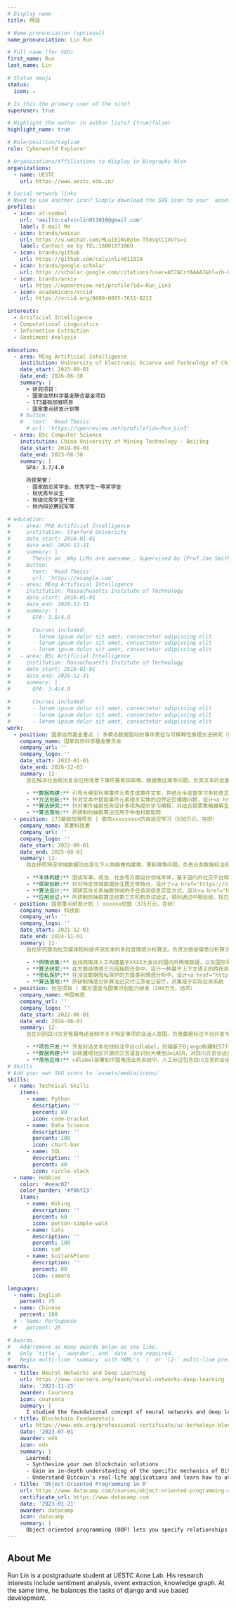 ```yaml
---
# Display name
title: 林润

# Name pronunciation (optional)
name_pronunciation: Lin Run

# Full name (for SEO)
first_name: Run
last_name: Lin

# Status emoji
status:
  icon: ☕️

# Is this the primary user of the site?
superuser: true

# Highlight the author in author lists? (true/false)
highlight_name: true

# Role/position/tagline
role: Cyberworld Explorer

# Organizations/Affiliations to display in Biography blox
organizations:
  - name: UESTC
    url: https://www.uestc.edu.cn/

# Social network links
# Need to use another icon? Simply download the SVG icon to your `assets/media/icons/` folder.
profiles:
  - icon: at-symbol
    url: 'mailto:calvinlin011010@gmail.com'
    label: E-mail Me
  - icon: brands/weixin
    url: https://u.wechat.com/MLuIE1Ns0pte-T58sgtC1VU?s=1
    label: Contect me by TEL:18801071069
  - icon: brands/github
    url: https://github.com/calvinlin011010
  - icon: brands/google-scholar
    url: https://scholar.google.com/citations?user=A57ACrYAAAAJ&hl=zh-CN&oi=sra
  - icon: brands/arxiv
    url: https://openreview.net/profile?id=~Run_Lin3
  - icon: academicons/orcid
    url: https://orcid.org/0009-0005-7651-8222

interests:
  - Artificial Intelligence
  - Computational Linguistics
  - Information Extraction
  - Sentiment Analysis

education:
  - area: MEng Artificial Intelligence
    institution: University of Electronic Science and Technology of China
    date_start: 2023-09-01
    date_end: 2026-06-30
    summary: |
      > 研究项目：
      - 国家自然科学基金联合基金项目
      - 173基础加强项目
      - 国家重点研发计划等
    # button:
    #   text: 'Read Thesis'
      # url: 'https://openreview.net/profile?id=~Run_Lin3'
  - area: BSc Computer Science
    institution: China University of Mining Technology - Beijing
    date_start: 2019-09-01
    date_end: 2023-06-30
    summary: |
      GPA: 3.7/4.0

      所获荣誉：
      - 国家励志奖学金、优秀学生一等奖学金
      - 校优秀毕业生
      - 校级优秀学生干部
      - 校内辩论赛冠军等

# education:
#   - area: PhD Artificial Intelligence
#     institution: Stanford University
#     date_start: 2016-01-01
#     date_end: 2020-12-31
#     summary: |
#       Thesis on _Why LLMs are awesome_. Supervised by [Prof Joe Smith](https://example.com). Presented papers at 5 IEEE conferences with the contributions being published in 2 Springer journals.
#     button:
#       text: 'Read Thesis'
#       url: 'https://example.com'
#   - area: MEng Artificial Intelligence
#     institution: Massachusetts Institute of Technology
#     date_start: 2016-01-01
#     date_end: 2020-12-31
#     summary: |
#       GPA: 3.8/4.0

#       Courses included:
#       - lorem ipsum dolor sit amet, consectetur adipiscing elit
#       - lorem ipsum dolor sit amet, consectetur adipiscing elit
#       - lorem ipsum dolor sit amet, consectetur adipiscing elit
#   - area: BSc Artificial Intelligence
#     institution: Massachusetts Institute of Technology
#     date_start: 2016-01-01
#     date_end: 2020-12-31
#     summary: |
#       GPA: 3.4/4.0
      
#       Courses included:
#       - lorem ipsum dolor sit amet, consectetur adipiscing elit
#       - lorem ipsum dolor sit amet, consectetur adipiscing elit
#       - lorem ipsum dolor sit amet, consectetur adipiscing elit
work:
  - position: 国家自然基金重点 | 多模态数据驱动的事件表征与可解释性推理方法研究（U22B2061，252万元，在研）
    company_name: 国家自然科学基金委员会
    company_url: ''
    company_logo: ''
    date_start: 2023-01-01
    date_end: 2026-12-01
    summary: |2-
      旨在解决社会政治复杂应用场景下事件要素获取难、数据表征难等问题。负责文本的批量化数据标注与知识抽取算法研究

      - **数据构建:** 引导大模型利用事件元素生成事件文本，并结合半监督学习多轮修正标注实现批量化数据标注，构建超5000条实例的社会事件数据集        
      - **方法创新:** 针对文本中提取事件元素相关实体的边界定位模糊问题，设计<a href="https://scholar.google.com/citations?view_op=view_citation&hl=zh-CN&user=A57ACrYAAAAJ&citation_for_view=A57ACrYAAAAJ:2osOgNQ5qMEC">基于自适应语义区分模块和边界过滤模块的命名实体识别模型</a>，相较当前SOTA方法提升超1.5%
      - **算法研究:** 针对事件抽取任务设计多视角提示学习模板，并结合投票策略缓解生成式模型对单一固定提示模板的过度依赖，降低对不同领域手工设计模板的成本
      - **算法落地:** 所研制的抽取算法应用于中电科智能院
  - position: 173基础加强项目 | 面向xxxxxxxxx的自适应学习（550万元，在研）
    company_name: 军委科技委
    company_url: ''
    company_logo: ''
    date_start: 2022-09-01
    date_end: 2025-08-01
    summary: |2-
      旨在研究特定领域数据动态变化下人物画像构建难、更新难等问题。负责业务数据标注规范制定与自适应抽取算法研究

      - **本体构建:** 围绕军事、政治、社会等方面设计领域本体，基于国内外社交平台爬取的新闻数据构建超8000条实例的领域数据集
      - **框架创新:** 针对特定领域数据标注匮乏等特点，设计了<a href="https://ojs.aaai.org/index.php/AAAI/article/view/29838">基于对比学习的大规模预训练语言模型的关系抽取框架</a>，在零样本关系抽取任务上相较当前SOTA方法提升超10%
      - **算法设计:** 调研实体关系抽取领域的子任务间信息交互方式，设计<a href="https://aclanthology.org/2024.lrec-main.1343">协同交互算法</a>。相较当前SOTA方法提升超2%
      - **应用验证:** 所研制的抽取算法经第三方机构测试验证，顺利通过中期验收。现已交付XX部队，并集成于实际业务系统
  - position: 国家重点研发计划 | xxxxxx挖掘（375万元，在研）
    company_name: 科技部
    company_url: ''
    company_logo: ''
    date_start: 2021-12-01
    date_end: 2024-11-01
    summary: |2-
      旨在研究面向社交媒体和科技评测文本的多粒度情感分析算法。负责方面级情感分析算法研究

      - **舆情收集:** 在线爬取并人工构建基于XXXX大会议的国内外舆情数据，以及国际军事网站、军工企业对武器的评论数据
      - **算法研究:** 在方面级情感三元组抽取任务中，设计一种基于上下文语义的跨任务交叉注意力机制，有效解决了复杂语境下的长词识别与多三元组识别问题
      - **隐私保护:** 在涉及数据隐私保护的方面类别情感分析中，设计<a href="https://www.sciencedirect.com/science/article/abs/pii/S0957417424016956">均衡数据增强机制</a>缓解来自不同数据集文本的数据异构性对联邦学习模型的影响
      - **算法落地:** 所研制情感分析算法已交付江苏省公安厅，并集成于实际业务系统
  - position: 标包项目 | 魔方语音与图像识别能力研发（200万元，结项）
    company_name: 中国电信
    company_url: ''
    company_logo: ''
    date_start: 2022-06-01
    date_end: 2024-06-01
    summary: |2-
      旨在识别四川方言客服电话音频中关于特定事项的会话人意图。负责数据标注平台开发与会话人意图识别数据集构建。

      - **项目开发:** 开发对话文本在线标注平台cdlabel，后端基于Django构建RESTful Web服务，前端基于Vue.js和Nuxt.js构建Javascript网络应用程序
      - **数据构建:** 训练魔塔社区开源的方言语音识别大模型UniASR，对四川方言会话音频进行语音转文字，获得四川电信客服通话文本，用于人工标注
      - **落地应用:** cdlabel部署到中国电信业务系统中，人工标注包含四川方言的会话人意图识别数据集，用于会话人角色识别与意图识别模型的训练
# Skills
# Add your own SVG icons to `assets/media/icons/`
skills:
  - name: Technical Skills
    items:
      - name: Python
        description: ''
        percent: 80
        icon: code-bracket
      - name: Data Science
        description: ''
        percent: 100
        icon: chart-bar
      - name: SQL
        description: ''
        percent: 40
        icon: circle-stack
  - name: Hobbies
    color: '#eeac02'
    color_border: '#f0bf23'
    items:
      - name: Hiking
        description: ''
        percent: 60
        icon: person-simple-walk
      - name: Cats
        description: ''
        percent: 100
        icon: cat
      - name: Guitar&Piano
        description: ''
        percent: 80
        icon: camera

languages:
  - name: English
    percent: 75
  - name: Chinese
    percent: 100
  # - name: Portuguese
  #   percent: 25

# Awards.
#   Add/remove as many awards below as you like.
#   Only `title`, `awarder`, and `date` are required.
#   Begin multi-line `summary` with YAML's `|` or `|2-` multi-line prefix and indent 2 spaces below.
awards:
  - title: Neural Networks and Deep Learning
    url: https://www.coursera.org/learn/neural-networks-deep-learning
    date: '2023-11-25'
    awarder: Coursera
    icon: coursera
    summary: |
      I studied the foundational concept of neural networks and deep learning. By the end, I was familiar with the significant technological trends driving the rise of deep learning; build, train, and apply fully connected deep neural networks; implement efficient (vectorized) neural networks; identify key parameters in a neural network’s architecture; and apply deep learning to your own applications.
  - title: Blockchain Fundamentals
    url: https://www.edx.org/professional-certificate/uc-berkeleyx-blockchain-fundamentals
    date: '2023-07-01'
    awarder: edX
    icon: edx
    summary: |
      Learned:
      - Synthesize your own blockchain solutions
      - Gain an in-depth understanding of the specific mechanics of Bitcoin
      - Understand Bitcoin’s real-life applications and learn how to attack and destroy Bitcoin, Ethereum, smart contracts and Dapps, and alternatives to Bitcoin’s Proof-of-Work consensus algorithm
  - title: 'Object-Oriented Programming in R'
    url: https://www.datacamp.com/courses/object-oriented-programming-with-s3-and-r6-in-r
    certificate_url: https://www.datacamp.com
    date: '2023-01-21'
    awarder: datacamp
    icon: datacamp
    summary: |
      Object-oriented programming (OOP) lets you specify relationships between functions and the objects that they can act on, helping you manage complexity in your code. This is an intermediate level course, providing an introduction to OOP, using the S3 and R6 systems. S3 is a great day-to-day R programming tool that simplifies some of the functions that you write. R6 is especially useful for industry-specific analyses, working with web APIs, and building GUIs.
---
```


## About Me

Run Lin is a postgraduate student at UESTC Aone Lab. His research interests include sentiment analysis, event extraction, knowledge graph. At the same time, he balances the tasks of django and vue based development.
